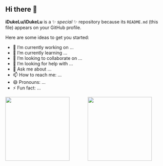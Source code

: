 ## Hi there 👋


**iDukeLu/iDukeLu** is a ✨ _special_ ✨ repository because its `README.md` (this file) appears on your GitHub profile.

Here are some ideas to get you started:

- 🔭 I’m currently working on ...
- 🌱 I’m currently learning ...
- 👯 I’m looking to collaborate on ...
- 🤔 I’m looking for help with ...
- 💬 Ask me about ...
- 📫 How to reach me: ...
- 😄 Pronouns: ...
- ⚡ Fun fact: ...

<!-- ![iDukeLu's GitHub stats](https://github-readme-stats.vercel.app/api?username=iDukeLu&theme=github_dark_dimmed&show_icons=true)

[![Top Langs](https://github-readme-stats.vercel.app/api/top-langs/?username=iDukeLu&layout=compact)](https://github.com/iDukeLu) -->

<div style="display: flex; gap: 10px;">
  <img src="https://github-readme-stats.vercel.app/api?username=iDukeLu&theme=github_dark_dimmed&show_icons=true" style="flex: 1; height: 200px; object-fit: contain;" />
  <img src="https://github-readme-stats.vercel.app/api/top-langs/?username=iDukeLu" style="flex: 1; height: 200px; object-fit: contain;" />
</div>